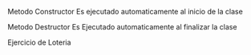 Metodo Constructor 
Es ejecutado automaticamente al inicio de la clase

Metodo Destructor 
Es Ejecutado automaticamente al finalizar la clase

Ejercicio de Loteria